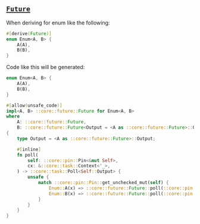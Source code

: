 ## [`Future`](https://doc.rust-lang.org/std/future/trait.Future.html)

When deriving for enum like the following:

```rust
#[derive(Future)]
enum Enum<A, B> {
    A(A),
    B(B),
}
```

Code like this will be generated:

```rust
enum Enum<A, B> {
    A(A),
    B(B),
}

#[allow(unsafe_code)]
impl<A, B> ::core::future::Future for Enum<A, B>
where
    A: ::core::future::Future,
    B: ::core::future::Future<Output = <A as ::core::future::Future>::Output>,
{
    type Output = <A as ::core::future::Future>::Output;

    #[inline]
    fn poll(
        self: ::core::pin::Pin<&mut Self>,
        cx: &::core::task::Context<'_>,
    ) -> ::core::task::Poll<Self::Output> {
        unsafe {
            match ::core::pin::Pin::get_unchecked_mut(self) {
                Enum::A(x) => ::core::future::Future::poll(::core::pin::Pin::new_unchecked(x), cx),
                Enum::B(x) => ::core::future::Future::poll(::core::pin::Pin::new_unchecked(x), cx),
            }
        }
    }
}
```
